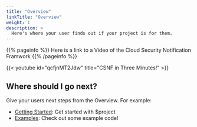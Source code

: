 ```yaml
---
title: "Overview"
linkTitle: "Overview"
weight: 1
description: >
  Here's where your user finds out if your project is for them.
---
```


{{% pageinfo %}}
Here is a link to a Video of the Cloud Security Notification Framwork
{{% /pageinfo %}}

{{< youtube id="qcfjnMT2Jdw" title="CSNF in Three Minutes!" >}}


## Where should I go next?

Give your users next steps from the Overview. For example:

* [Getting Started](/docs/getting-started/): Get started with $project
* [Examples](/docs/examples/): Check out some example code!

